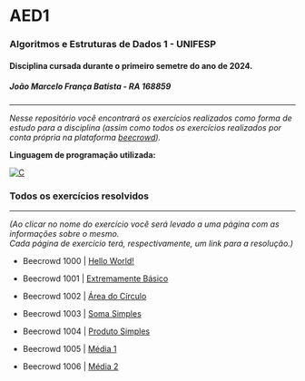 # AED1
### Algoritmos e Estruturas de Dados 1 - UNIFESP
#### Disciplina cursada durante o primeiro semetre do ano de 2024.  
##### João Marcelo França Batista - RA 168859 
---------------------------------------------------------------------------------------------------
*Nesse repositório você encontrará os exercícios realizados como forma de estudo para a disciplina (assim como todos os exercícios realizados por conta própria na plataforma [beecrowd](https://judge.beecrowd.com/)).*

**Linguagem de programação utilizada:**  
  
[![C](https://img.shields.io/badge/C-00599C?style=for-the-badge&logo=c&logoColor=white)](https://learn.microsoft.com/pt-br/cpp/c-language/?view=msvc-170)

### Todos os exercícios resolvidos
---
*(Ao clicar no nome do exercício você será levado a uma página com as informações sobre o mesmo.  
Cada página de exercício terá, respectivamente, um link para a resolução.)*   

- Beecrowd 1000 | [Hello World!](beecrowd1000.md)  

- Beecrowd 1001 | [Extremamente Básico](beecrowd1001.md)

- Beecrowd 1002 | [Área do Círculo](beecorwd1002.md)

- Beecrowd 1003 | [Soma Simples](beecrowd1003.md)

- Beecrowd 1004 | [Produto Simples](beecrowd1004.md)

- Beecrowd 1005 | [Média 1](beecrowd1005.md)  

- Beecrowd 1006 | [Média 2](beecrowd1006.md)
